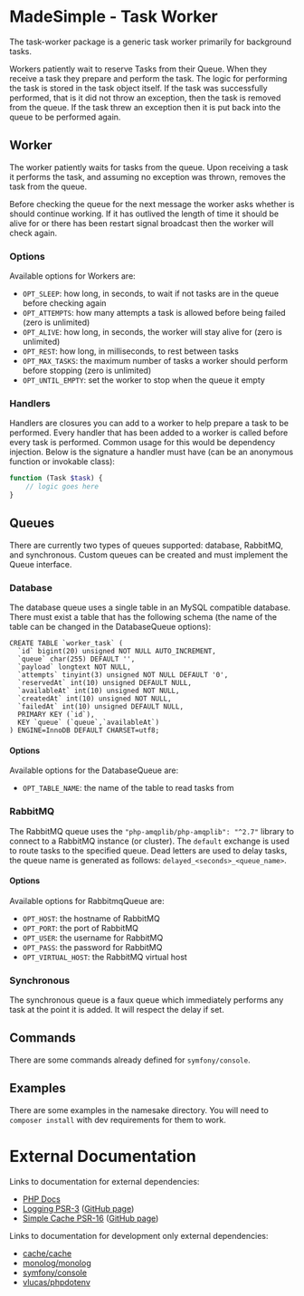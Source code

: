 # MadeSimple - Task Worker
The task-worker package is a generic task worker primarily for background tasks.

Workers patiently wait to reserve Tasks from their Queue. When they receive a
task they prepare and perform the task. The logic for performing the task is
stored in the task object itself. If the task was successfully performed, that
is it did not throw an exception, then the task is removed from the queue.
If the task threw an exception then it is put back into the queue to be performed
again.

## Worker
The worker patiently waits for tasks from the queue. Upon receiving a task it
performs the task, and assuming no exception was thrown, removes the task from
the queue.

Before checking the queue for the next message the worker asks whether is should
continue working. If it has outlived the length of time it should be alive for
or there has been restart signal broadcast then the worker will check again.

### Options
Available options for Workers are:
* `OPT_SLEEP`: how long, in seconds, to wait if not tasks are in the queue before checking again
* `OPT_ATTEMPTS`: how many attempts a task is allowed before being failed (zero is unlimited)
* `OPT_ALIVE`: how long, in seconds, the worker will stay alive for (zero is unlimited)
* `OPT_REST`: how long, in milliseconds, to rest between tasks
* `OPT_MAX_TASKS`: the maximum number of tasks a worker should perform before stopping (zero is unlimited)
* `OPT_UNTIL_EMPTY`: set the worker to stop when the queue it empty

### Handlers
Handlers are closures you can add to a worker to help prepare a task to be performed.
Every handler that has been added to a worker is called before every task is performed.
Common usage for this would be dependency injection. Below is the signature a handler
must have (can be an anonymous function or invokable class):
```php
function (Task $task) {
    // logic goes here
}
```

## Queues
There are currently two types of queues supported: database, RabbitMQ, and synchronous.
Custom queues can be created and must implement the Queue interface.

### Database
The database queue uses a single table in an MySQL compatible database.
There must exist a table that has the following schema (the name of the table can
be changed in the DatabaseQueue options):
```mysql
CREATE TABLE `worker_task` (
  `id` bigint(20) unsigned NOT NULL AUTO_INCREMENT,
  `queue` char(255) DEFAULT '',
  `payload` longtext NOT NULL,
  `attempts` tinyint(3) unsigned NOT NULL DEFAULT '0',
  `reservedAt` int(10) unsigned DEFAULT NULL,
  `availableAt` int(10) unsigned NOT NULL,
  `createdAt` int(10) unsigned NOT NULL,
  `failedAt` int(10) unsigned DEFAULT NULL,
  PRIMARY KEY (`id`),
  KEY `queue` (`queue`,`availableAt`)
) ENGINE=InnoDB DEFAULT CHARSET=utf8;
```

#### Options
Available options for the DatabaseQueue are:
* `OPT_TABLE_NAME`: the name of the table to read tasks from

### RabbitMQ
The RabbitMQ queue uses the `"php-amqplib/php-amqplib": "^2.7"` library to connect to a RabbitMQ instance (or cluster).
The `default` exchange is used to route tasks to the specified queue.
Dead letters are used to delay tasks, the queue name is generated as follows: `delayed_<seconds>_<queue_name>`.

#### Options
Available options for RabbitmqQueue are:
* `OPT_HOST`: the hostname of RabbitMQ
* `OPT_PORT`: the port of RabbitMQ
* `OPT_USER`: the username for RabbitMQ
* `OPT_PASS`: the password for RabbitMQ
* `OPT_VIRTUAL_HOST`: the RabbitMQ virtual host

### Synchronous
The synchronous queue is a faux queue which immediately performs any task at the
point it is added. It will respect the delay if set.

## Commands
There are some commands already defined for `symfony/console`.

## Examples
There are some examples in the namesake directory. You will need to `composer install`
with dev requirements for them to work.

# External Documentation
Links to documentation for external dependencies:
* [PHP Docs](http://php.net/)
* [Logging PSR-3](http://www.php-fig.org/psr/psr-3/) ([GitHub page](https://github.com/php-fig/log))
* [Simple Cache PSR-16](http://www.php-fig.org/psr/psr-16/) ([GitHub page](https://github.com/php-fig/simple-cache))

Links to documentation for development only external dependencies:
* [cache/cache](http://www.php-cache.com/en/latest/)
* [monolog/monolog](https://github.com/Seldaek/monolog)
* [symfony/console](http://symfony.com/doc/current/components/console.html)
* [vlucas/phpdotenv](https://github.com/vlucas/phpdotenv)
